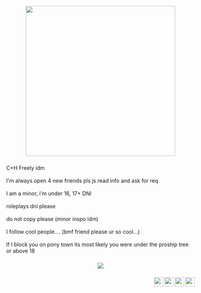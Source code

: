 <br clear="both">

<div align="center">
  <img height="400" src="https://camo.githubusercontent.com/711311ce6ca2d68312a099b477a83530f541b81243ababe0c6a5cc332833de47/68747470733a2f2f696d672e706c6179626f6f6b2e636f6d2f35656978686730636557524253646e567941465a7256357a416338635a67325138323276546141366544382f5a334d364c79397762474635596d39762f6179316863334e6c64484d74634856692f62476c6a4c7a55784d6a41784f546b312f4c5759344e3255744e444e6b5a5331682f4e4755784c5445774e446b305a446b352f596a49334d51"  />
</div>

###

<p align="left">C+H Freely idm<br><br>I'm always open 4 new friends pls js read info and ask for req<br><br>I am a minor, i'm under 16, 17+ DNI<br><br>roleplays dni please<br><br>do not copy please (minor inspo idm)<br><br>I follow cool people.... (bmf friend please ur so cool...)<br><br>If I block you on pony town its most likely you were under the proship tree or above 18 </p>

###

<div align="center">
  <img src="https://visitor-badge.laobi.icu/badge?page_id=Morgio.Morgio&left_color=black&right_color=darkred&left_text=cool%20people"  />
</div>

###

<img align="right" height="25" src="https://64.media.tumblr.com/a995968e1b0a942224d69e9cc70950b5/7edbd016635ef3d8-0e/s250x400/6b456339d33d95bcaa06e43581c058f1c8c35ee3.gifv"  />

###

<img align="right" height="25" src="https://64.media.tumblr.com/63b433dfef21799cfd34fef14d9057ba/4fdd7292ae378a58-5a/s250x400/14456df46c24bb45e334031a20743cf351396d42.gifv"  />

###

<img align="right" height="25" src="https://64.media.tumblr.com/03f3108b05829c00fa870d3712cbb6c3/150050ef62aeb4f9-b8/s250x400/e92243b3baa1b7629bc6c01cac92c10b329a96ae.gifv"  />

###

<img align="right" height="25" src="https://64.media.tumblr.com/d1a3023bc88c3839cb4221dc1b89882e/858fba5bea03910f-ab/s400x600/08bdceae430016f2140ea5fcfc876483fe8052b5.gifv"  />

###
